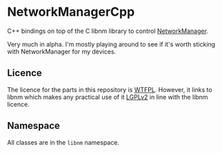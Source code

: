 # NetworkManagerCpp

C++ bindings on top of the C libnm library to control [NetworkManager](https://developer.gnome.org/NetworkManager/stable/NetworkManager.html).

Very much in alpha. I'm mostly playing around to see if it's worth sticking with NetworkManager for my devices.

## Licence

The licence for the parts in this repository is [WTFPL](https://en.wikipedia.org/wiki/WTFPL). However, it links to libnm which makes any practical use of it [LGPLv2](https://opensource.org/licenses/LGPL-2.1) in line with the libnm licence.

## Namespace

All classes are in the `libnm` namespace.
